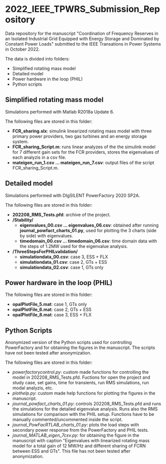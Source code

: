 # 2022_IEEE_TPWRS_Submission_Repository
Data repository for the manuscript "Coordination of Frequency Reserves in an Isolated Industrial Grid Equipped with Energy Storage and Dominated by Constant Power Loads" submitted to the IEEE Transations in Power Systems in October 2022.

The data is divided into folders:
  - Simplified rotating mass model
  - Detailed model
  - Power hardware in the loop (PHIL)
  - Python scripts
  
## Simplified rotating mass model
Simulations performed with Matlab R2018a Update 6.

The following files are stored in this folder: 
  - **FCR_sharing.slx**: simulink linearized rotating mass model with three primary power providers, two gas turbines and an energy storage system.
  - **FCR_sharing_Script.m**: runs linear analyzes of the the simulink model for 7 different gain sets for the FCR providers, stores the eigenvalues of each analyzis in a csv file.
  - **mateigen_run_1.csv ... mateigen_run_7.csv**: output files of the script FCR_sharing_Script.m.
    
## Detailed model
Simulations performed with DIgSILENT PowerFactory 2020 SP2A.

The following files are stored in this folder: 
  - **202208_RMS_Tests.pfd**: archive of the project.
  - **/Stability/**
      - **eigenvalues_00.csv ... eigenvalues_06.csv**: obtained after running **journal_powfact_charts_01.py**, used for plotting the 3 charts (side by side) with eigenvalues.
      - **timedomain_00.csv ... timedomain_06.csv**: time domain data with the steps of 1.2MW used for the eigenvalue analysis.
  - **/ThreeStepsForPHILvalidation/**
      - **simulationdata_00.csv**: case 3, ESS + FLX
      - **simulationdata_01.csv**: case 2, GTs + ESS
      - **simulationdata_02.csv**: case 1, GTs only
   
## Power hardware in the loop (PHIL)
The following files are stored in this folder: 
  - **opalPlotFile_5.mat**: case 1, GTs only
  - **opalPlotFile_6.mat**: case 2, GTs + ESS
  - **opalPlotFile_8.mat**: case 3, ESS + FLX

## Python Scripts
Anonymized version of the Python scripts used for controlling PowerFactory and for obtaining the figures in the manuscript. The scripts have not been tested after anonymization.

The following files are stored in this folder: 
  - *powerfactorycontrol.py*: custom made functions for controlling the model in 202208_RMS_Tests.pfd. Fuctions for open the project and study case, set gains, time for transients, run RMS simulations, run modal analyzis, etc.
  - *plothelp.py*: custom made help functions for plotting the figures in the manuscript.
  - *journal_powfact_charts_01.py*: controls 202208_RMS_Tests.pfd and runs the simulations for the detailed eigenvalue analysis. Runs also the RMS simulations for comparison with the PHIL setup. Functions have to be manually commented/uncommented inside the script.
  - *journal_PowFacRTLAB_charts_01.py*: plots the load steps with secondary power response from the PowerFactory and PHIL tests.
  - *journal_MATLAB_eigen_7csv.py*: for obtaining the figure in the manuscript with caption "Eigenvalues with linearized rotating mass model for a total gain of 12 MW/Hz and different sharing of FCRN between ESS and GTs". This file has not been tested after anonymization.
  


